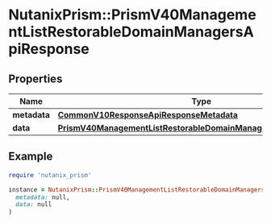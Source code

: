 # NutanixPrism::PrismV40ManagementListRestorableDomainManagersApiResponse

## Properties

| Name | Type | Description | Notes |
| ---- | ---- | ----------- | ----- |
| **metadata** | [**CommonV10ResponseApiResponseMetadata**](CommonV10ResponseApiResponseMetadata.md) |  | [optional] |
| **data** | [**PrismV40ManagementListRestorableDomainManagersApiResponseData**](PrismV40ManagementListRestorableDomainManagersApiResponseData.md) |  | [optional] |

## Example

```ruby
require 'nutanix_prism'

instance = NutanixPrism::PrismV40ManagementListRestorableDomainManagersApiResponse.new(
  metadata: null,
  data: null
)
```

